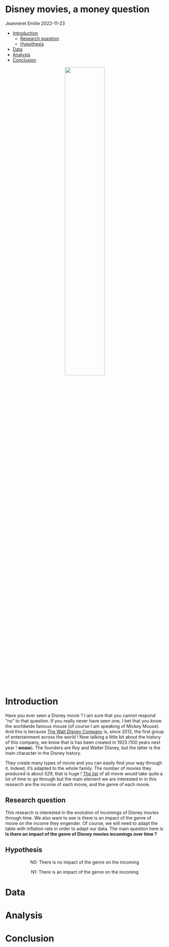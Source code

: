 Disney movies, a money question
================
Jeanneret Emilie
2022-11-23

- <a href="#introduction" id="toc-introduction">Introduction</a>
  - <a href="#research-question" id="toc-research-question">Research
    question</a>
  - <a href="#hypothesis" id="toc-hypothesis">Hypothesis</a>
- <a href="#data" id="toc-data">Data</a>
- <a href="#analysis" id="toc-analysis">Analysis</a>
- <a href="#conclusion" id="toc-conclusion">Conclusion</a>

<div align="center">

<img src="pexels-benjamin-suter-2362002.jpg" style="width:50.0%" />

<div align="left">

# Introduction

Have you ever seen a Disney movie ? I am sure that you cannot respond
“no” to that question. If you really never have seen one, I bet that you
know the worldwide famous mouse (of course I am speaking of Mickey
Mouse). And this is because [The Walt Disney
Company](https://fr.wikipedia.org/wiki/The_Walt_Disney_Company) is,
since 2012, the first group of entertainment across the world ! Now
talking a little bit about the history of this company, we know that is
has been created in 1923 (100 years next year ! **woaw**). The founders
are Roy and Walter Disney, but the latter is the main character in the
Disney history.

They create many types of movie and you can easily find your way through
it. Indeed, it’s adapted to the whole family. The number of movies they
produced is about *529*, that is huge ! [The
list](https://www.imdb.com/list/ls033609554/) of all movie would take
quite a lot of time to go through but the main element we are interested
in in this research are the income of each movie, and the genre of each
movie.

## Research question

This research is interested in the evolution of incomings of Disney
movies through time. We also want to see is there is an impact of the
genre of movie on the income they engender. Of course, we will need to
adapt the table with inflation rate in order to adapt our data. The main
question here is **Is there an impact of the genre of Disney movies
incomings over time ?**

## Hypothesis

<div align="center">

N0: There is no impact of the genre on the incoming

<div align="center">

N1: There is an impact of the genre on the incoming

<div align="left">

# Data

# Analysis

# Conclusion
